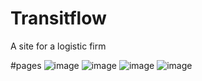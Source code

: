 # Transitflow
A site for a logistic firm

#pages
![image](https://user-images.githubusercontent.com/61979736/233814703-c76f73fb-011a-4b3d-bda1-c5da7e7ab5ee.png)
![image](https://user-images.githubusercontent.com/61979736/233814714-a97dbd6a-e42c-4722-994b-5944002873e5.png)
![image](https://user-images.githubusercontent.com/61979736/233814731-4b1c2832-f801-4bde-8fd2-5f7f95239cd4.png)
![image](https://user-images.githubusercontent.com/61979736/233814759-1b3efca4-34bb-42fe-bc47-2c6d6821bc22.png)


